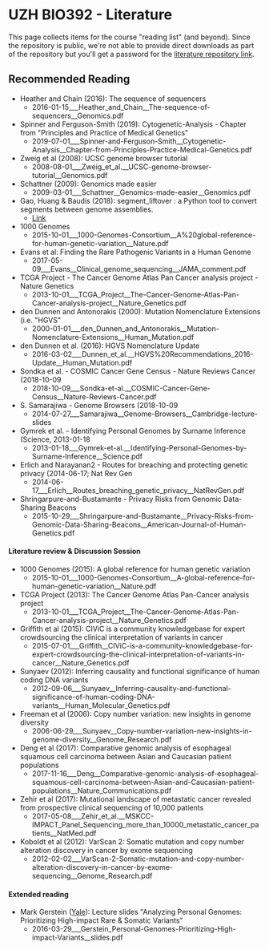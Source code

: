 # UZH BIO392 - Literature

This page collects items for the course "reading list" (and beyond). Since the repository is public, we're not able to provide direct downloads as part of the repository but you'll get a password for the [literature repository link](https://drive.switch.ch/index.php/s/qVnXSPf3pGdOfVw).

## Recommended Reading

* Heather and Chain (2016): The sequence of sequencers
    - 2016-01-15___Heather_and_Chain__The-sequence-of-sequencers__Genomics.pdf
* Spinner and Ferguson-Smith (2019): Cytogenetic-Analysis - Chapter from "Principles and Practice of Medical Genetics"
    - 2019-07-01___Spinner-and-Ferguson-Smith__Cytogenetic-Analysis__Chapter-from-Principles-Practice-Medical-Genetics.pdf
* Zweig et al (2008): UCSC genome browser tutorial
    - 2008-08-01___Zweig_et_al.__UCSC-genome-browser-tutorial__Genomics.pdf
* Schattner (2009): Genomics made easier
    - 2009-03-01___Schattner__Genomics-made-easier__Genomics.pdf
* Gao, Huang & Baudis (2018): segment_liftover : a Python tool to convert segments between genome assemblies.
    - [Link](https://info.baudisgroup.org/publications/2018-03-14-segment_liftover/)
* 1000 Genomes
    - 2015-10-01___1000-Genomes-Consortium__A%20global-reference-for-human-genetic-variation__Nature.pdf
* Evans et al: Finding the Rare Pathogenic Variants in a Human Genome
    - 2017-05-09___Evans__Clinical_genome_sequencing__JAMA_comment.pdf
* TCGA Project - The Cancer Genome Atlas Pan Cancer analysis project - Nature Genetics
    - 2013-10-01___TCGA_Project__The-Cancer-Genome-Atlas-Pan-Cancer-analysis-project__Nature_Genetics.pdf
* den Dunnen and Antonorakis (2000): Mutation Nomenclature Extensions (i.e. "HGVS"
    - 2000-01-01___den_Dunnen_and_Antonorakis__Mutation-Nomenclature-Extensions__Human_Mutation.pdf
* den Dunnen et al. (2016): HGVS Nomenclature Update
    - 2016-03-02___Dunnen_et_al.__HGVS%20Recommendations_2016-Update__Human_Mutation.pdf
* Sondka et al. - COSMIC Cancer Gene Census - Nature Reviews Cancer (2018-10-09
    - 2018-10-09___Sondka-et-al.__COSMIC-Cancer-Gene-Census__Nature-Reviews-Cancer.pdf
* S. Samarajiwa - Genome Browsers (2018-10-09
    - 2014-07-27___Samarajiwa__Genome-Browsers__Cambridge-lecture-slides
* Gymrek et al. - Identifying Personal Genomes by Surname Inference (Science, 2013-01-18
    - 2013-01-18___Gymrek-et-al.__Identifying-Personal-Genomes-by-Surname-Inference__Science.pdf
* Erlich and Narayanan2 - Routes for breaching and protecting genetic privacy (2014-06-17; Nat Rev Gen
    - 2014-06-17___Erlich__Routes_breaching_genetic_privacy__NatRevGen.pdf
* Shringarpure-and-Bustamante - Privacy Risks from Genomic Data-Sharing Beacons
    - 2015-10-29___Shringarpure-and-Bustamante__Privacy-Risks-from-Genomic-Data-Sharing-Beacons__American-Journal-of-Human-Genetics.pdf

#### Literature review & Discussion Session

* 1000 Genomes (2015): A global reference for human genetic variation
    - 2015-10-01___1000-Genomes-Consortium__A-global-reference-for-human-genetic-variation__Nature.pdf
* TCGA Project (2013): The Cancer Genome Atlas Pan-Cancer analysis project
    - 2013-10-01___TCGA_Project__The-Cancer-Genome-Atlas-Pan-Cancer-analysis-project__Nature_Genetics.pdf
* Griffith et al (2015): CIViC is a community knowledgebase for expert crowdsourcing the clinical interpretation of variants in cancer
    - 2015-07-01___Griffith__CIViC-is-a-community-knowledgebase-for-expert-crowdsourcing-the-clinical-interpretation-of-variants-in-cancer__Nature_Genetics.pdf
* Sunyaev (2012): Inferring causality and functional significance of human coding DNA variants
    - 2012-09-06___Sunyaev__Inferring-causality-and-functional-significance-of-human-coding-DNA-variants__Human_Molecular_Genetics.pdf
* Freeman et al (2006): Copy number variation: new insights in genome diversity
    - 2006-06-29___Sunyaev__Copy-number-variation-new-insights-in-genome-diversity__Genome_Research.pdf
* Deng et al (2017): Comparative genomic analysis of esophageal squamous cell carcinoma between Asian and Caucasian patient populations
    - 2017-11-16___Deng__Comparative-genomic-analysis-of-esophageal-squamous-cell-carcinoma-between-Asian-and-Caucasian-patient-populations__Nature_Communications.pdf
* Zehir et al (2017): Mutational landscape of metastatic cancer revealed from prospective clinical sequencing of 10,000 patients
    - 2017-05-08___Zehir_et_al.__MSKCC-IMPACT_Panel_Sequencing_more_than_10000_metastatic_cancer_patients__NatMed.pdf
* Koboldt et al (2012): VarScan 2: Somatic mutation and copy number alteration discovery in cancer by exome sequencing
    - 2012-02-02___VarScan-2-Somatic-mutation-and-copy-number-alteration-discovery-in-cancer-by-exome-sequencing__Genome_Research.pdf

#### Extended reading

* Mark Gerstein ([Yale](http://Lectures.GersteinLab.org)): Lecture slides "Analyzing Personal Genomes: Prioritizing High-impact Rare & Somatic Variants" 
    - 2016-03-29___Gerstein_Personal-Genomes-Prioritizing-High-impact-Variants__slides.pdf
